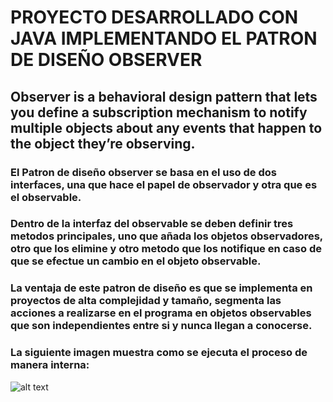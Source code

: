 
# PROYECTO DESARROLLADO CON JAVA IMPLEMENTANDO EL PATRON DE DISEÑO OBSERVER

## Observer is a behavioral design pattern that lets you define a subscription mechanism to notify multiple objects about any events that happen to the object they’re observing.

### El Patron de diseño observer se basa en el uso de dos interfaces, una que hace el papel de observador y otra que es el observable. 

### Dentro de la interfaz del observable se deben definir tres metodos principales, uno que añada los objetos observadores, otro que los elimine y otro metodo que los notifique en caso de que se efectue un cambio en el objeto observable.

### La ventaja de este patron de diseño es que se implementa en proyectos de alta complejidad y tamaño, segmenta las acciones a realizarse en el programa en objetos observables que son independientes entre si y nunca llegan a conocerse.

### La siguiente imagen muestra como se ejecuta el proceso de manera interna: 
![alt text](https://reactiveprogramming.io/public/books/patterns/img/patterns-articles/observer-sequence.png)

